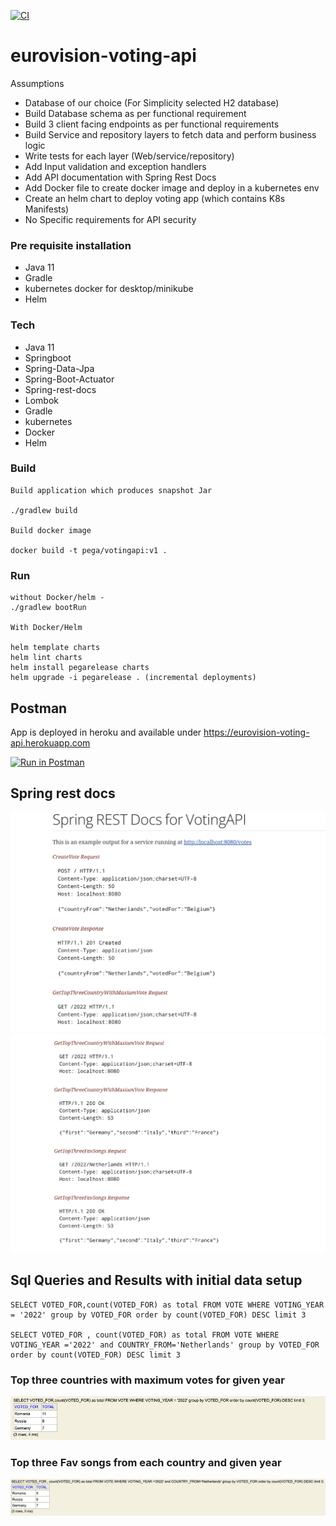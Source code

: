 [![CI](https://github.com/Puneethkumarck/eurovision-voting-api/actions/workflows/main.yml/badge.svg)](https://github.com/Puneethkumarck/eurovision-voting-api/actions/workflows/main.yml)

# eurovision-voting-api

Assumptions

* Database of our choice (For Simplicity selected H2 database)
* Build Database schema as per functional requirement 
* Build 3 client facing endpoints as per functional requirements
* Build Service and repository layers to fetch data and perform business logic
* Write tests for each layer (Web/service/repository)
* Add Input validation and exception handlers
* Add API documentation with Spring Rest Docs
* Add Docker file to create docker image and deploy in a kubernetes env
* Create an helm chart to deploy voting app (which contains K8s Manifests)
* No Specific requirements for API security

### Pre requisite installation

* Java 11
* Gradle
* kubernetes docker for desktop/minikube
* Helm

### Tech
* Java 11
* Springboot
* Spring-Data-Jpa
* Spring-Boot-Actuator
* Spring-rest-docs
* Lombok
* Gradle
* kubernetes
* Docker
* Helm


### Build

```
Build application which produces snapshot Jar

./gradlew build

Build docker image 

docker build -t pega/votingapi:v1 .
```

### Run

```
without Docker/helm -
./gradlew bootRun

With Docker/Helm

helm template charts
helm lint charts
helm install pegarelease charts
helm upgrade -i pegarelease . (incremental deployments)
```

## Postman

App is deployed in heroku and available under https://eurovision-voting-api.herokuapp.com

[![Run in Postman](https://run.pstmn.io/button.svg)](https://god.gw.postman.com/run-collection/685178-9a661b0a-87f7-4b9e-a6c2-67834043ed0a?action=collection%2Ffork&collection-url=entityId%3D685178-9a661b0a-87f7-4b9e-a6c2-67834043ed0a%26entityType%3Dcollection%26workspaceId%3De03b2ab3-447a-4a5f-8818-be163b36a6e7)


## Spring rest docs

![img.png](images/restdoc1.png)
![img.png](images/restdoc2.png)


## Sql Queries and Results with initial data setup

```
SELECT VOTED_FOR,count(VOTED_FOR) as total FROM VOTE WHERE VOTING_YEAR = '2022' group by VOTED_FOR order by count(VOTED_FOR) DESC limit 3

SELECT VOTED_FOR , count(VOTED_FOR) as total FROM VOTE WHERE VOTING_YEAR ='2022' and COUNTRY_FROM='Netherlands' group by VOTED_FOR order by count(VOTED_FOR) DESC limit 3
```

### Top three countries with maximum votes for given year
![img.png](images/topthreevotes_2022.png)

### Top three Fav songs from each country and given year
![img.png](images/Favsongs_from_eachcountry.png)